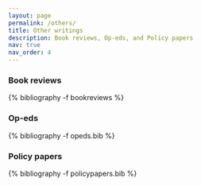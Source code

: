 ```yaml
---
layout: page
permalink: /others/
title: Other writings
description: Book reviews, Op-eds, and Policy papers
nav: true
nav_order: 4
---
```

<!-- _pages/publications.md -->

<h3>Book reviews</h3>
<div class="publications">
{% bibliography -f bookreviews %}
</div>

<h3>Op-eds</h3>
<div class="publications">
{% bibliography -f opeds.bib %}
</div>

<h3>Policy papers</h3>
<div class="publications">
{% bibliography -f policypapers.bib %}
</div>